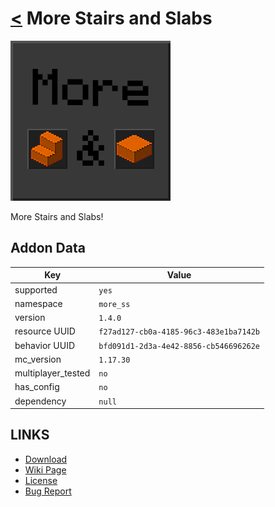 # [<](../README.md) More Stairs and Slabs

![alt](pack_icon.png)

More Stairs and Slabs!

## Addon Data

| Key                | Value    |
|--------------------|----------|
| supported          | `yes` |
| namespace          | `more_ss` |
| version            | `1.4.0 ` |
| resource UUID            | `f27ad127-cb0a-4185-96c3-483e1ba7142b` |
| behavior UUID            | `bfd091d1-2d3a-4e42-8856-cb546696262e` |
| mc_version         | `1.17.30` |
| multiplayer_tested | `no`     |
| has_config         | `no`     |
| dependency         | `null`   |

## LINKS
- [Download](https://mcpedl.com/more-stairs-and-slabs-addon/)
- [Wiki Page](https://github.com/legopitstop/addons/wiki/More_Stairs_and_Slabs)
- [License](https://legopitstop.weebly.com/license.html)
- [Bug Report](https://github.com/legopitstop/addons/issues)